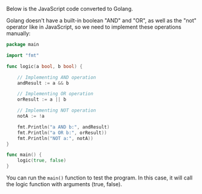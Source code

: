 Below is the JavaScript code converted to Golang. 

Golang doesn't have a built-in boolean "AND" and "OR", as well as the "not" operator like in JavaScript, so we need to implement these operations manually:

```go
package main

import "fmt"

func logic(a bool, b bool) {

    // Implementing AND operation
    andResult := a && b

    // Implementing OR operation
    orResult := a || b 

    // Implementing NOT operation
    notA := !a  

    fmt.Println("a AND b:", andResult)
    fmt.Println("a OR b:", orResult))
    fmt.Println("NOT a:", notA))
}

func main() {
    logic(true, false)
}
```
You can run the `main()` function to test the program. In this case, it will call the logic function with arguments (true, false).
